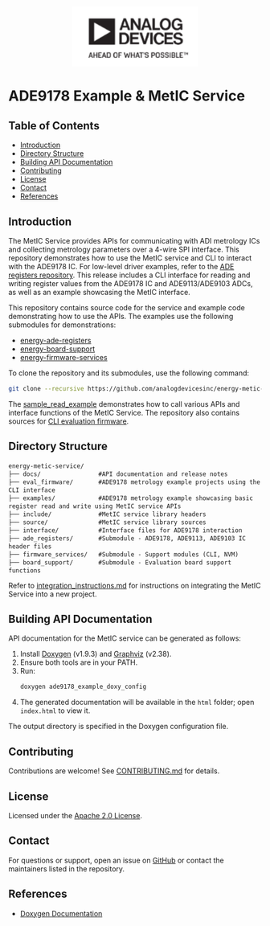 ﻿<p align="center">
    <img src="docs/diagrams/adi_logo.png" width="250" alt="ADI Logo" /><br>
</p>

# ADE9178 Example & MetIC Service

## Table of Contents

- [Introduction](#introduction)
- [Directory Structure](#directory-structure)
- [Building API Documentation](#building-api-documentation)
- [Contributing](#contributing)
- [License](#license)
- [Contact](#contact)
- [References](#references)

## Introduction

The MetIC Service provides APIs for communicating with ADI metrology ICs and collecting metrology parameters over a 4-wire SPI interface. This repository demonstrates how to use the MetIC service and CLI to interact with the ADE9178 IC. For low-level driver examples, refer to the [ADE registers repository](https://github.com/analogdevicesinc/energy-ade-registers). This release includes a CLI interface for reading and writing register values from the ADE9178 IC and ADE9113/ADE9103 ADCs, as well as an example showcasing the MetIC interface.

This repository contains source code for the service and example code demonstrating how to use the APIs. The examples use the following submodules for demonstrations:
- [energy-ade-registers](https://github.com/analogdevicesinc/energy-ade-registers)
- [energy-board-support](https://github.com/analogdevicesinc/energy-board-support)
- [energy-firmware-services](https://github.com/analogdevicesinc/energy-firmware-services)

To clone the repository and its submodules, use the following command:

```sh
git clone --recursive https://github.com/analogdevicesinc/energy-metic-service.git
```

The [sample_read_example](examples) demonstrates how to call various APIs and interface functions of the MetIC Service. The repository also contains sources for [CLI evaluation firmware](eval_firmware).

## Directory Structure

```text
energy-metic-service/
├── docs/                #API documentation and release notes
├── eval_firmware/       #ADE9178 metrology example projects using the CLI interface
├── examples/            #ADE9178 metrology example showcasing basic register read and write using MetIC service APIs
├── include/             #MetIC service library headers
├── source/              #MetIC service library sources
├── interface/           #Interface files for ADE9178 interaction
├── ade_registers/       #Submodule - ADE9178, ADE9113, ADE9103 IC header files
├── firmware_services/   #Submodule - Support modules (CLI, NVM)
├── board_support/       #Submodule - Evaluation board support functions
```

Refer to [integration_instructions.md](readme_integration.md) for instructions on integrating the MetIC Service into a new project.

## Building API Documentation

API documentation for the MetIC service can be generated as follows:

1. Install [Doxygen](https://www.doxygen.nl/download.html) (v1.9.3) and [Graphviz](https://graphviz.gitlab.io/download/) (v2.38).
2. Ensure both tools are in your PATH.
3. Run:
    ```sh
    doxygen ade9178_example_doxy_config
    ```
4. The generated documentation will be available in the `html` folder; open `index.html` to view it.

The output directory is specified in the Doxygen configuration file.

## Contributing

Contributions are welcome! See [CONTRIBUTING.md](CONTRIBUTING.md) for details.

## License

Licensed under the [Apache 2.0 License](LICENSE).

## Contact

For questions or support, open an issue on [GitHub](https://github.com/analogdevicesinc/energy-metic-service/issues) or contact the maintainers listed in the repository.

## References

- [Doxygen Documentation](https://www.doxygen.nl/manual/docblocks.html)
